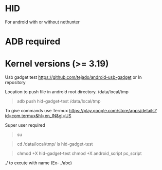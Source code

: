 # HID
For android with or without nethunter


# ADB required 

# Kernel versions (>= 3.19) 

Usb gadget test https://github.com/tejado/android-usb-gadget or In repository

Location to push file in android root directory. /data/local/tmp

>  adb push hid-gadget-test /data/local/tmp




To give commands use Termux https://play.google.com/store/apps/details?id=com.termux&hl=en_IN&gl=US


Super user required 
>su

>cd /data/local/tmp/
>ls 
hid-gadget-test  

>chmod +X hid-gadget-test 
>chmod +X android_script pc_script 


./ to excute with name (Ex- ./abc)
